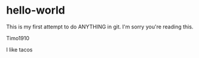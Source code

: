 # hello-world

This is my first attempt to do ANYTHING in git.   I'm sorry you're reading this.

Timo1910

I like tacos
